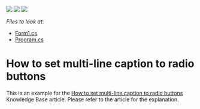 <!-- default badges list -->
![](https://img.shields.io/endpoint?url=https://codecentral.devexpress.com/api/v1/VersionRange/128622254/13.1.4%2B)
[![](https://img.shields.io/badge/Open_in_DevExpress_Support_Center-FF7200?style=flat-square&logo=DevExpress&logoColor=white)](https://supportcenter.devexpress.com/ticket/details/E731)
[![](https://img.shields.io/badge/📖_How_to_use_DevExpress_Examples-e9f6fc?style=flat-square)](https://docs.devexpress.com/GeneralInformation/403183)
<!-- default badges end -->
<!-- default file list -->
*Files to look at*:

* [Form1.cs](./CS/SimulateRadioGroup/Form1.cs)
* [Program.cs](./CS/SimulateRadioGroup/Program.cs)
<!-- default file list end -->
# How to set multi-line caption to radio buttons


<p>This is an example for the <a href="https://www.devexpress.com/Support/Center/p/A2898">How to set multi-line caption to radio buttons</a> Knowledge Base article. Please refer to the article for the explanation.</p>

<br/>


